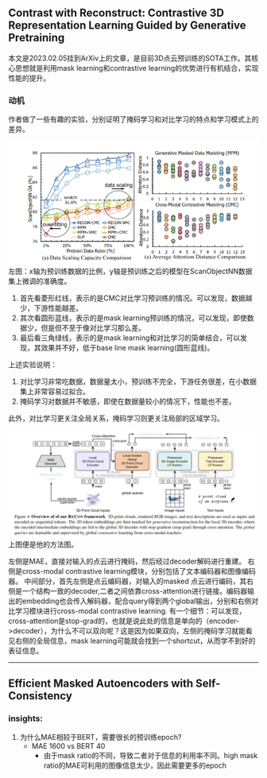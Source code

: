 ## Contrast with Reconstruct: Contrastive 3D Representation Learning Guided by Generative Pretraining
本文是2023.02.05挂到ArXiv上的文章，是目前3D点云预训练的SOTA工作。其核心思想就是利用mask learning和contrastive learning的优势进行有机结合，实现性能的提升。

### 动机
作者做了一些有趣的实验，分别证明了掩码学习和对比学习的特点和学习模式上的差异。

![](../../../00_Assets/2023-04-12-16-14-14.png)
左图：x轴为预训练数据的比例，y轴是预训练之后的模型在ScanObjectNN数据集上微调的准确度。
1. 首先看菱形红线，表示的是CMC对比学习预训练的情况。可以发现，数据越少，下游性能越差。
2. 其次看圆形蓝线，表示的是mask learning预训练的情况，可以发现，即使数据少，但是但不至于像对比学习那么差。
3. 最后看三角绿线，表示的是mask learning和对比学习的简单结合，可以发现，其效果并不好，低于base line mask learning(圆形蓝线)。

上述实验说明：
1. 对比学习非常吃数据，数据量太小，预训练不完全，下游任务很差，在小数据集上非常容易过拟合。
2. 掩码学习对数据并不敏感，即使在数据量较小的情况下，性能也不差。

此外，对比学习更关注全局关系，掩码学习则更关注局部的区域学习。


![](../../../00_Assets/2023-04-12-16-12-21.png)
上图便是他的方法图。

左侧是MAE，直接对输入的点云进行掩码，然后经过decoder解码进行重建。
右侧是cross-modal contrastive learning模块，分别包括了文本编码器和图像编码器。
中间部分，首先左侧是点云编码器，对输入的masked 点云进行编码，其右侧是一个结构一致的decoder,二者之间依靠cross-attention进行链接。编码器输出的embedding也会传入解码器，配合query得到两个global输出，分别和右侧对比学习模块进行cross-modal contrastive learning.
有一个细节：可以发现，cross-attention是stop-grad的，也就是说此处的信息是单向的（encoder->decoder），为什么不可以双向呢？这是因为如果双向，左侧的掩码学习就能看见右侧的全局信息，mask learning可能就会找到一个shortcut，从而学不到好的表征信息。

---

## Efficient Masked Autoencoders with Self-Consistency

### insights:
1. 为什么MAE相较于BERT，需要很长的预训练epoch?
    * MAE 1600 vs BERT 40
        * 由于mask ratio的不同，导致二者对于信息的利用率不同。high mask ratio的MAE可利用的图像信息太少，因此需要更多的epoch


